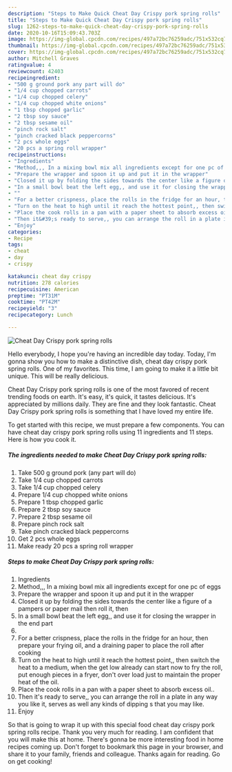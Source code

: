 ```yaml
---
description: "Steps to Make Quick Cheat Day Crispy pork spring rolls"
title: "Steps to Make Quick Cheat Day Crispy pork spring rolls"
slug: 1262-steps-to-make-quick-cheat-day-crispy-pork-spring-rolls
date: 2020-10-16T15:09:43.703Z
image: https://img-global.cpcdn.com/recipes/497a72bc76259adc/751x532cq70/cheat-day-crispy-pork-spring-rolls-recipe-main-photo.jpg
thumbnail: https://img-global.cpcdn.com/recipes/497a72bc76259adc/751x532cq70/cheat-day-crispy-pork-spring-rolls-recipe-main-photo.jpg
cover: https://img-global.cpcdn.com/recipes/497a72bc76259adc/751x532cq70/cheat-day-crispy-pork-spring-rolls-recipe-main-photo.jpg
author: Mitchell Graves
ratingvalue: 4
reviewcount: 42403
recipeingredient:
- "500 g ground pork any part will do"
- "1/4 cup chopped carrots"
- "1/4 cup chopped celery"
- "1/4 cup chopped white onions"
- "1 tbsp chopped garlic"
- "2 tbsp soy sauce"
- "2 tbsp sesame oil"
- "pinch rock salt"
- "pinch cracked black peppercorns"
- "2 pcs whole eggs"
- "20 pcs a spring roll wrapper"
recipeinstructions:
- "Ingredients"
- "Method,,, In a mixing bowl mix all ingredients except for one pc of eggs"
- "Prepare the wrapper and spoon it up and put it in the wrapper"
- "Closed it up by folding the sides towards the center like a figure of a pampers or paper mail then roll it, then"
- "In a small bowl beat the left egg,, and use it for closing the wrapper in the end part"
- ""
- "For a better crispness, place the rolls in the fridge for an hour, then prepare your frying oil, and a draining paper to place the roll after cooking"
- "Turn on the heat to high until it reach the hottest point,, then switch the heat to a medium, when the get low already can start now to fry the roll, put enough pieces in a fryer, don&#39;t over load just to maintain the proper heat of the oil."
- "Place the cook rolls in a pan with a paper sheet to absorb excess oil.."
- "Then it&#39;s ready to serve,, you can arrange the roll in a plate in any way you like it, serves as well any kinds of dipping s that you may like."
- "Enjoy"
categories:
- Recipe
tags:
- cheat
- day
- crispy

katakunci: cheat day crispy 
nutrition: 278 calories
recipecuisine: American
preptime: "PT31M"
cooktime: "PT42M"
recipeyield: "3"
recipecategory: Lunch

---
```



![Cheat Day Crispy pork spring rolls](https://img-global.cpcdn.com/recipes/497a72bc76259adc/751x532cq70/cheat-day-crispy-pork-spring-rolls-recipe-main-photo.jpg)

Hello everybody, I hope you're having an incredible day today. Today, I'm gonna show you how to make a distinctive dish, cheat day crispy pork spring rolls. One of my favorites. This time, I am going to make it a little bit unique. This will be really delicious.

Cheat Day Crispy pork spring rolls is one of the most favored of recent trending foods on earth. It's easy, it's quick, it tastes delicious. It's appreciated by millions daily. They are fine and they look fantastic. Cheat Day Crispy pork spring rolls is something that I have loved my entire life.




To get started with this recipe, we must prepare a few components. You can have cheat day crispy pork spring rolls using 11 ingredients and 11 steps. Here is how you cook it.

<!--inarticleads1-->

##### The ingredients needed to make Cheat Day Crispy pork spring rolls:

1. Take 500 g ground pork (any part will do)
1. Take 1/4 cup chopped carrots
1. Take 1/4 cup chopped celery
1. Prepare 1/4 cup chopped white onions
1. Prepare 1 tbsp chopped garlic
1. Prepare 2 tbsp soy sauce
1. Prepare 2 tbsp sesame oil
1. Prepare pinch rock salt
1. Take pinch cracked black peppercorns
1. Get 2 pcs whole eggs
1. Make ready 20 pcs a spring roll wrapper




<!--inarticleads2-->

##### Steps to make Cheat Day Crispy pork spring rolls:

1. Ingredients
1. Method,,, In a mixing bowl mix all ingredients except for one pc of eggs
1. Prepare the wrapper and spoon it up and put it in the wrapper
1. Closed it up by folding the sides towards the center like a figure of a pampers or paper mail then roll it, then
1. In a small bowl beat the left egg,, and use it for closing the wrapper in the end part
1. 
1. For a better crispness, place the rolls in the fridge for an hour, then prepare your frying oil, and a draining paper to place the roll after cooking
1. Turn on the heat to high until it reach the hottest point,, then switch the heat to a medium, when the get low already can start now to fry the roll, put enough pieces in a fryer, don&#39;t over load just to maintain the proper heat of the oil.
1. Place the cook rolls in a pan with a paper sheet to absorb excess oil..
1. Then it&#39;s ready to serve,, you can arrange the roll in a plate in any way you like it, serves as well any kinds of dipping s that you may like.
1. Enjoy




So that is going to wrap it up with this special food cheat day crispy pork spring rolls recipe. Thank you very much for reading. I am confident that you will make this at home. There's gonna be more interesting food in home recipes coming up. Don't forget to bookmark this page in your browser, and share it to your family, friends and colleague. Thanks again for reading. Go on get cooking!
